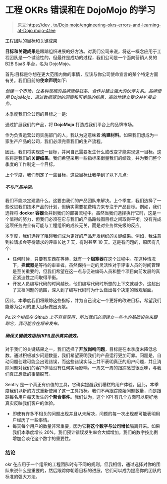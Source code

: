 # 工程 OKRs 错误和在 DojoMojo 的学习

> 原文:[https://dev . to/Dojo mojo/engineering-okrs-errors-and-learning-at-Dojo mojo-41ee](https://dev.to/dojomojo/engineering-okrs-mistakes-and-learning-at-dojomojo-41ee)

工程团队的目标和关键成果

**目标和关键成果**是跟踪组织进展的好方法。对我们公司来说，将这一概念应用于工程团队是一个试验性的，但最终是成功的过程，我们公司是一个面向营销人员的 B2B SaaS 平台，名为 DojoMojo。

首先:目标是你想在更大范围内做的事情，应该与你公司使命宣言的某个特定方面有关。我们目前的**使命声明**如下:

*创建一个市场，让各种规模的品牌能够联系、合作并建立强大的伙伴关系。品牌使用 DojoMojo，通过数据驱动的洞察和可衡量的结果，高效地建立受众并扩展业务。*

本季度我们全公司的目标之一是:

通过扩展我们的产品，将 **DojoMojo** 打造成我们平台上的品牌市场。

作为负责运营公司实施部门的人，我认为这意味着:**构建材料**。如果我们想成为一家生产产品的公司，我们必须完善我们的生产流程。

因此，我们将实现这一目标，并问自己需要发生什么或改变才能实现这一目标。这些将是我们的**关键结果**。我们希望采用一些指标来衡量我们的绩效，并为我们整个季度的工作制定一个目标。

上个季度，我们制定了一些目标，这些目标让我学到了以下几点:

##### [](#dont-conflict-with-product)不与产品冲突。

我们不能决定建造什么。这要由我们的产品团队来解决。上个季度，我们选择了一些改进我们技术产品的计划，但确实需要花费精力来专注于产品目标。例如，我们选择将 **docker 容器**合并到我们的部署流程中。虽然当我们选择执行它时，这是一个值得的努力，但我们必须在它与我们的产品路线图目标之间取得平衡。没有完成这项任务完全有可能与工程组织的成长无关，而是对业务优先级的反应。

本季度，我们选择了阻碍我们成为更好的产品开发组织的关键结果。例如，我注意到拉请求会等待请求的评审长达 7 天，有时甚至 10 天。这是有问题的，原因有几个:

*   任何时候，只要有东西在等待，就有一个**阻塞器**在这个过程中。在这种情况下，**拦截器**是等待的审查者。虽然保持一定的灵活性对于评审人员的时间管理是至关重要的，但我们希望在这一点与促进编码人员和整个项目向前发展的真正紧迫性之间取得平衡。
*   开发人员编写代码的时间越长，他们编写代码时所想的上下文就越少。这超出了文档问题的范围，深入到了编写代码时为什么做出每个决定的微观层面。

因此，本季度我们将跟踪这些指标，并为自己设定一个更好的改进目标，希望我们能够为公司的更大目标做出贡献。

*Ps:这个指标在 Github 上不容易获得，所以我们必须建立一些小的基础设施来跟踪它，我可能会在将来发布。*

##### [](#make-sure-the-key-performance-indicatorkpi-indicates-true-performance)确保关键绩效指标(KPI)显示真实绩效。

对于我们的关键结果之一，我们选择了**开放岗哨问题**，目标是在本季度末降低总数。通过积极减少问题数量，我们希望表明我们的产品运行更加可靠。问题是，自动问题创建可能会出现错误，而这些错误实际上并不表明真正的用户问题，并且消除问题对我们的客户体验没有任何实际影响。一周又一周的跟踪感觉很乏味，与我们真正想做的事情脱节。

Sentry 是一个真正有价值的工具，它确实提醒我们糟糕的用户体验。因此，本季度我们以新的方式重新使用了这一工具指标。我们不再跟踪原始问题数量，而是跟踪每名用户每天发生的**个聚合事件**。我们认为，这个 KPI 有几个方面可以更好地真实反映我们客户的体验。

*   即使有许多不相关的问题出现并且从未解决，问题的每一次出现都可能表明用户经历了一些事情。
*   每天每个用户的数量非常重要，因为它**将这个数字与公司增长**隔离开来。如果我们本季度增长 20%，我们预计错误发生率会大幅增加。我们的数字按比例增加会淡化这个数字的重要性。

### [](#conclusion)结论

okr 在应用于一个组织的工程团队时有不同的规则，但我相信，通过选择对你的团队来说什么是重要的，然后跟踪你朝着目标的进展，它们可以成为提高你的团队的标准的强大方法。